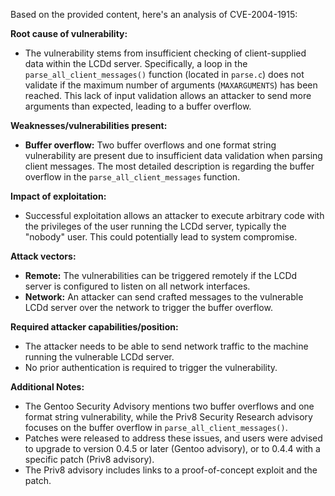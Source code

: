 Based on the provided content, here's an analysis of CVE-2004-1915:

**Root cause of vulnerability:**
- The vulnerability stems from insufficient checking of client-supplied data within the LCDd server. Specifically, a loop in the `parse_all_client_messages()` function (located in `parse.c`) does not validate if the maximum number of arguments (`MAXARGUMENTS`) has been reached. This lack of input validation allows an attacker to send more arguments than expected, leading to a buffer overflow.

**Weaknesses/vulnerabilities present:**
- **Buffer overflow:** Two buffer overflows and one format string vulnerability are present due to insufficient data validation when parsing client messages. The most detailed description is regarding the buffer overflow in the `parse_all_client_messages` function.

**Impact of exploitation:**
- Successful exploitation allows an attacker to execute arbitrary code with the privileges of the user running the LCDd server, typically the "nobody" user. This could potentially lead to system compromise.

**Attack vectors:**
- **Remote:** The vulnerabilities can be triggered remotely if the LCDd server is configured to listen on all network interfaces.
- **Network:** An attacker can send crafted messages to the vulnerable LCDd server over the network to trigger the buffer overflow.

**Required attacker capabilities/position:**
- The attacker needs to be able to send network traffic to the machine running the vulnerable LCDd server.
- No prior authentication is required to trigger the vulnerability.

**Additional Notes:**
- The Gentoo Security Advisory mentions two buffer overflows and one format string vulnerability, while the Priv8 Security Research advisory focuses on the buffer overflow in `parse_all_client_messages()`.
- Patches were released to address these issues, and users were advised to upgrade to version 0.4.5 or later (Gentoo advisory), or to 0.4.4 with a specific patch (Priv8 advisory).
- The Priv8 advisory includes links to a proof-of-concept exploit and the patch.